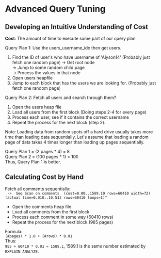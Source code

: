 # Advanced Query Tuning

## Developing an Intuitive Understanding of Cost

**Cost**: The amount of time to execute some part of our query plan

Query Plan 1: Use the users_username_idx then get users.
1. Find the ID of user's who have username of 'Alyson14' (Probably just fetch one random page)
 -> Get root node  
 -> Jump to some random child page  
 -> Process the values in that node  
2. Open users heapfile 
3. Jump to each block that has the users we are looking for. (Probably just fetch one random page)

Query Plan 2: Fetch all users and search through them?
1. Open the users heap file
2. Load all users from the first block (Doing steps 2-4 for every page)
3. Process each user, see if it contains the correct username
4. Repeat the process for the next block (step 2).

Note: Loading data from random spots off a hard drive usually takes more time than loading data sequentially.
Let's assume that loading a random page of data takes 4 times longer than loading up pages sequentially.

Query Plan 1 = (2 pages * 4) = 8    
Query Plan 2 = (100 pages * 1) = 100  
Thus, Query Plan 1 is better.  

## Calculating Cost by Hand

Fetch all comments sequentially:  
` ->  Seq Scan on comments  (cost=0.00..1589.10 rows=60410 width=72) (actual time=0.010..10.512 rows=60410 loops=1)"`

* Open the comments heap file
* Load all comments from the first block
* Process each comment in some way (60410 rows)
* Repeat the process for the next block (985 pages)

Formula:   
`(#pages) * 1.0 + (#rows) * 0.01`  
Thus:  
`985 + 60410 * 0.01 = 1589.1`, 1589.1 is the same number estimated by `EXPLAIN ANALYZE`.
